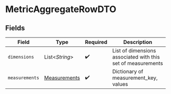 # MetricAggregateRowDTO


## Fields

| Field                                                       | Type                                                        | Required                                                    | Description                                                 |
| ----------------------------------------------------------- | ----------------------------------------------------------- | ----------------------------------------------------------- | ----------------------------------------------------------- |
| `dimensions`                                                | List\<*String*>                                             | :heavy_check_mark:                                          | List of dimensions associated with this set of measurements |
| `measurements`                                              | [Measurements](../../models/components/Measurements.md)     | :heavy_check_mark:                                          | Dictionary of measurement_key, values                       |